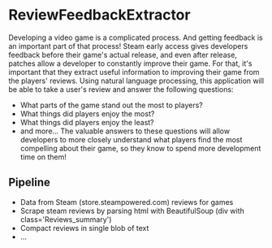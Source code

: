 # ReviewFeedbackExtractor

Developing a video game is a complicated process. And getting feedback is an important part of that process! Steam early access gives developers feedback before their game's actual release, and even after release, patches allow a developer to constantly improve their game.  For that, it's important that they extract useful information to improving their game from the players' reviews.  Using natural language processing, this application will be able to take a user's review and answer the following questions:
- What parts of the game stand out the most to players?
- What things did players enjoy the most?
- What things did players enjoy the least?
- and more...
The valuable answers to these questions will allow developers to more closely understand what players find the most compelling about their game, so they know to spend more development time on them!


## Pipeline

- Data from Steam (store.steampowered.com) reviews for games
- Scrape steam reviews by parsing html with BeautifulSoup (div with class='Reviews_summary')
- Compact reviews in single blob of text
- ...
